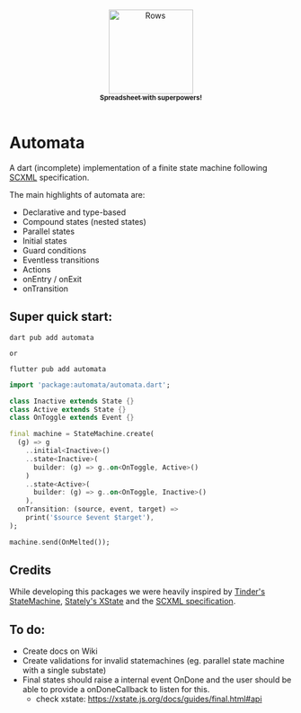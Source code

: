 <p align="center">
  <a href="https://rows.com">
  <br />
  <img src="https://rows.com/media/logo.svg" alt="Rows" width="150"/>
  <br />
    <sub><strong>Spreadsheet with superpowers!</strong></sub>
  <br />
  <br />
  </a>
</p>

# Automata
A dart (incomplete) implementation of a finite state machine following [SCXML](https://www.w3.org/TR/scxml) specification.

The main highlights of automata are:
- Declarative and type-based
- Compound states (nested states)
- Parallel states
- Initial states
- Guard conditions
- Eventless transitions
- Actions
- onEntry / onExit
- onTransition

## Super quick start:

```
dart pub add automata

or

flutter pub add automata
```

```dart
import 'package:automata/automata.dart';

class Inactive extends State {}
class Active extends State {}
class OnToggle extends Event {}

final machine = StateMachine.create(
  (g) => g
    ..initial<Inactive>()
    ..state<Inactive>(
      builder: (g) => g..on<OnToggle, Active>()
    )
    ..state<Active>(
      builder: (g) => g..on<OnToggle, Inactive>()
    ),
  onTransition: (source, event, target) => 
    print('$source $event $target'),
);

machine.send(OnMelted());
```

## Credits
While developing this packages we were heavily inspired by [Tinder's StateMachine](https://github.com/Tinder/StateMachine), [Stately's XState](https://github.com/statelyai/xstate) and the [SCXML specification](https://www.w3.org/TR/scxml).

## To do:
- Create docs on Wiki
- Create validations for invalid statemachines (eg. parallel state machine with a single substate)
- Final states should raise a internal event OnDone and the user should be able to provide a onDoneCallback to listen for this.
  - check xstate: https://xstate.js.org/docs/guides/final.html#api
